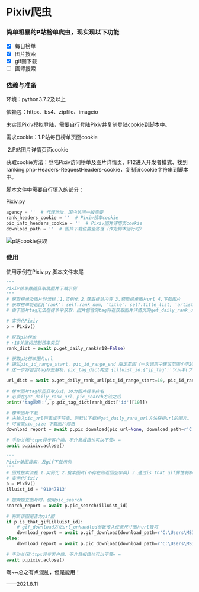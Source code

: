 # Pixiv爬虫

### 简单粗暴的P站榜单爬虫，现实现以下功能

- [x] 每日榜单
- [x] 图片搜索
- [x] gif图下载
- [ ] 画师搜索

### 依赖与准备

环境：python3.7.2及以上

依赖包：httpx、bs4、zipfile、imageio

未实现Pixiv模拟登陆，需要自行登陆Pixiv并复制登陆cookie到脚本中。

需求cookie：1.P站每日榜单页面cookie

​					 2.P站图片详情页面cookie

获取cookie方法：登陆Pixiv访问榜单及图片详情页、F12进入开发者模式、找到ranking.php-Headers-RequestHeaders-cookie，复制该cookie字符串到脚本中。

脚本文件中需要自行填入的部分：

Pixiv.py

```python
agency = ''  # 代理地址，国内访问一般需要
rank_headers_cookie = ''  # Pixiv榜单cookie
pic_info_headers_cookie = ''  # Pixiv图片详情页cookie
download_path = ''  # 图片下载位置全路径（作为脚本运行时）
```



![p站cookie获取](C:\Users\MSI-PC\Desktop\GitHub\PixivSpiders\p站cookie获取.jpg)

### 使用

使用示例在Pixiv.py 脚本文件末尾

```python
"""
Pixiv榜单数据获取及图片下载示例
"""
# 获取榜单及图片时流程：1.实例化 2.获取榜单内容 3.获取榜单图片url 4.下载图片
# 获取榜单将返回{'rank': self.rank_num, 'title': self.title_list, 'artist': self.artist_list, 'id': self.pic_id_list}排行榜图片排名、标题、作者、图片id
# 由于图片tag无法在榜单中获取，图片包含的tag将在获取图片详情页的get_daily_rank_url、pic_search中解析，访问请通过类属性pic_tag_dict[illuist_id]来获得

# 实例化Pixiv
p = Pixiv()

# 获取p站榜单
# r18关键词控制榜单类型
rank_dict = await p.get_daily_rank(r18=False)

# 获取p站榜单图片url
# 通过pic_id_range_start, pic_id_range_end 限定范围（一次调用中建议范围小于20，防止被查）
# 这一步将包含tag标签解析，pic_tag_dict构造 {illuist_id:{"jp_tag":'ツムギ(プリコネ)', "cn_tag":'纺希（公主连结）'.......}.......}

url_dict = await p.get_daily_rank_url(pic_id_range_start=10, pic_id_range_end=20)

# 榜单图片tag标签获取方式，10为图片榜单排名
# 必须在get_daily_rank_url、pic_search方法之后
print('tag示例:', p.pic_tag_dict[rank_dict['id'][10]])

# 榜单图片下载
# 未输入pic_url列表或字符串，则默认下载经get_daily_rank_url方法获得url的图片。
# 可设置pic_size 下载图片规格
download_report = await p.pic_download(pic_url=None, download_path=r'C:\Users\MSI-PC\Desktop\bmss', pic_size='regular')

# 手动关闭httpx异步客户端，不介意报错也可以不管= =
await p.pixiv.aclose()
```

```python
"""
Pixiv单图搜索，及gif下载示例
"""
# 图片搜索流程 1.实例化 2.搜索图片(不存在则返回空字典) 3.通过is_that_gif属性判断该图片是否为gif图片(不通过gif_download下载则仅会下载gif第一帧) 4.下载图片
# 实例化Pixiv
p = Pixiv()
illuist_id = '91047813'

# 搜索独立图片时，使用pic_search
search_report = await p.pic_search(illuist_id)

# 判断该图是否为gif图
if p.is_that_gif[illuist_id]:
    # gif_download方法url_unhandled参数传入任意尺寸图片url皆可
    download_report = await p.gif_download(download_path=r'C:\Users\MSI-PC\Desktop\bmss', url_unhandled=search_report['url']['original'])
else:
    download_report = await p.pic_download(download_path=r'C:\Users\MSI-PC\Desktop\bmss', pic_url=search_report['url']['original'])

# 手动关闭httpx异步客户端，不介意报错也可以不管= =
await p.pixiv.aclose()
```

啊~~总之有点混乱，但是能用！

——2021.8.11